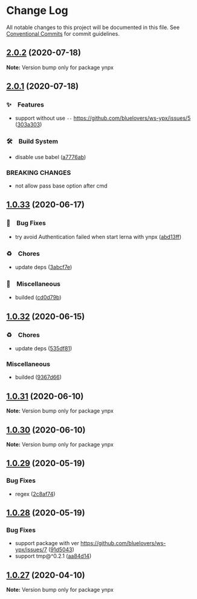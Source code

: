 # Change Log

All notable changes to this project will be documented in this file.
See [Conventional Commits](https://conventionalcommits.org) for commit guidelines.

## [2.0.2](https://github.com/bluelovers/ws-ypx/compare/ynpx@2.0.1...ynpx@2.0.2) (2020-07-18)

**Note:** Version bump only for package ynpx





## [2.0.1](https://github.com/bluelovers/ws-ypx/compare/ynpx@1.0.33...ynpx@2.0.1) (2020-07-18)


### ✨　Features

* support without use `--` https://github.com/bluelovers/ws-ypx/issues/5 ([303a303](https://github.com/bluelovers/ws-ypx/commit/303a30346efc14d25e790738b34244b9124942ac))


### 🛠　Build System

* disable use babel ([a7776ab](https://github.com/bluelovers/ws-ypx/commit/a7776abece957c18145aeac4615923fa746b934f))


### BREAKING CHANGES

* not allow pass base option after cmd





## [1.0.33](https://github.com/bluelovers/ws-ypx/compare/ynpx@1.0.32...ynpx@1.0.33) (2020-06-17)


### 🐛　Bug Fixes

* try avoid Authentication failed when start lerna with ynpx ([abd13ff](https://github.com/bluelovers/ws-ypx/commit/abd13ff673ff1aa5adfde581b2be7de2c32afeca))


### ♻️　Chores

* update deps ([3abcf7e](https://github.com/bluelovers/ws-ypx/commit/3abcf7e3de2aa6945ec4997673c1476abe5f771c))


### 🔖　Miscellaneous

* builded ([cd0d79b](https://github.com/bluelovers/ws-ypx/commit/cd0d79b1c2d9760ddac8d0e686773d67fa6992b9))





## [1.0.32](https://github.com/bluelovers/ws-ypx/compare/ynpx@1.0.31...ynpx@1.0.32) (2020-06-15)


### ♻️　Chores

*  update deps ([535df81](https://github.com/bluelovers/ws-ypx/commit/535df811492b6ce8d61be7e11d0a8db8109e8b56))


### Miscellaneous

* builded ([9367d66](https://github.com/bluelovers/ws-ypx/commit/9367d66a79b6e7606bdc02c69d5cec18d0d2c1aa))





## [1.0.31](https://github.com/bluelovers/ws-ypx/compare/ynpx@1.0.30...ynpx@1.0.31) (2020-06-10)

**Note:** Version bump only for package ynpx





## [1.0.30](https://github.com/bluelovers/ws-ypx/compare/ynpx@1.0.29...ynpx@1.0.30) (2020-06-10)

**Note:** Version bump only for package ynpx





## [1.0.29](https://github.com/bluelovers/ws-ypx/compare/ynpx@1.0.28...ynpx@1.0.29) (2020-05-19)


### Bug Fixes

* regex ([2c8af74](https://github.com/bluelovers/ws-ypx/commit/2c8af74b377d97e7da2efe8602d6aa77d7c2a2ae))





## [1.0.28](https://github.com/bluelovers/ws-ypx/compare/ynpx@1.0.27...ynpx@1.0.28) (2020-05-19)


### Bug Fixes

* support package with ver https://github.com/bluelovers/ws-ypx/issues/7 ([91d5043](https://github.com/bluelovers/ws-ypx/commit/91d5043cb73e79e9ab08a54d0d9371c62cb084cb))
* support tmp@^0.2.1 ([aa84d14](https://github.com/bluelovers/ws-ypx/commit/aa84d14c2090efe88717ac7905424785185c4c88))





## [1.0.27](https://github.com/bluelovers/ws-ypx/compare/ynpx@1.0.26...ynpx@1.0.27) (2020-04-10)

**Note:** Version bump only for package ynpx
